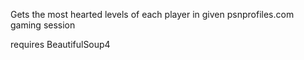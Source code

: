 Gets the most hearted levels of each player in given psnprofiles.com gaming session

requires BeautifulSoup4